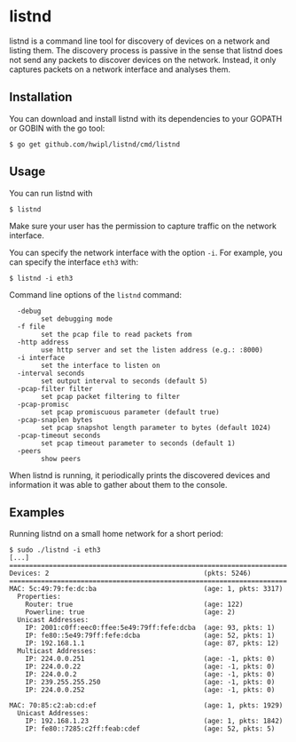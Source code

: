 # listnd

listnd is a command line tool for discovery of devices on a network and listing
them. The discovery process is passive in the sense that listnd does not send
any packets to discover devices on the network. Instead, it only captures
packets on a network interface and analyses them.

## Installation

You can download and install listnd with its dependencies to your GOPATH or
GOBIN with the go tool:

```console
$ go get github.com/hwipl/listnd/cmd/listnd
```

## Usage

You can run listnd with

```console
$ listnd
```

Make sure your user has the permission to capture traffic on the network
interface.

You can specify the network interface with the option `-i`. For example, you
can specify the interface `eth3` with:

```console
$ listnd -i eth3
```

Command line options of the `listnd` command:

```
  -debug
        set debugging mode
  -f file
        set the pcap file to read packets from
  -http address
        use http server and set the listen address (e.g.: :8000)
  -i interface
        set the interface to listen on
  -interval seconds
        set output interval to seconds (default 5)
  -pcap-filter filter
        set pcap packet filtering to filter
  -pcap-promisc
        set pcap promiscuous parameter (default true)
  -pcap-snaplen bytes
        set pcap snapshot length parameter to bytes (default 1024)
  -pcap-timeout seconds
        set pcap timeout parameter to seconds (default 1)
  -peers
        show peers
```

When listnd is running, it periodically prints the discovered devices and
information it was able to gather about them to the console.

## Examples

Running listnd on a small home network for a short period:

```console
$ sudo ./listnd -i eth3
[...]
======================================================================
Devices: 2                                       (pkts: 5246)
======================================================================
MAC: 5c:49:79:fe:dc:ba                           (age: 1, pkts: 3317)
  Properties:
    Router: true                                 (age: 122)
    Powerline: true                              (age: 2)
  Unicast Addresses:
    IP: 2001:c0ff:eec0:ffee:5e49:79ff:fefe:dcba  (age: 93, pkts: 1)
    IP: fe80::5e49:79ff:fefe:dcba                (age: 52, pkts: 1)
    IP: 192.168.1.1                              (age: 87, pkts: 12)
  Multicast Addresses:
    IP: 224.0.0.251                              (age: -1, pkts: 0)
    IP: 224.0.0.22                               (age: -1, pkts: 0)
    IP: 224.0.0.2                                (age: -1, pkts: 0)
    IP: 239.255.255.250                          (age: -1, pkts: 0)
    IP: 224.0.0.252                              (age: -1, pkts: 0)

MAC: 70:85:c2:ab:cd:ef                           (age: 1, pkts: 1929)
  Unicast Addresses:
    IP: 192.168.1.23                             (age: 1, pkts: 1842)
    IP: fe80::7285:c2ff:feab:cdef                (age: 52, pkts: 5)
```
